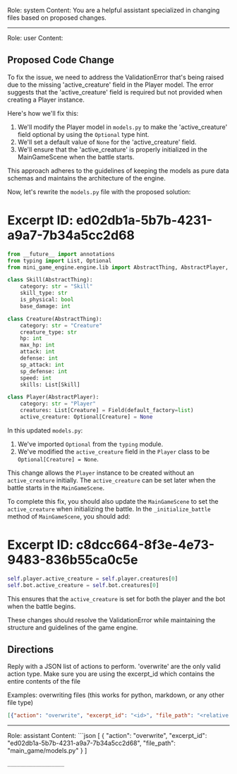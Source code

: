 Role: system
Content: You are a helpful assistant specialized in changing files based on proposed changes.
__________________
Role: user
Content: 
## Proposed Code Change
To fix the issue, we need to address the ValidationError that's being raised due to the missing 'active_creature' field in the Player model. The error suggests that the 'active_creature' field is required but not provided when creating a Player instance.

Here's how we'll fix this:

1. We'll modify the Player model in `models.py` to make the 'active_creature' field optional by using the `Optional` type hint.
2. We'll set a default value of `None` for the 'active_creature' field.
3. We'll ensure that the 'active_creature' is properly initialized in the MainGameScene when the battle starts.

This approach adheres to the guidelines of keeping the models as pure data schemas and maintains the architecture of the engine.

Now, let's rewrite the `models.py` file with the proposed solution:

# Excerpt ID: ed02db1a-5b7b-4231-a9a7-7b34a5cc2d68
```python main_game/models.py
from __future__ import annotations
from typing import List, Optional
from mini_game_engine.engine.lib import AbstractThing, AbstractPlayer, Field

class Skill(AbstractThing):
    category: str = "Skill"
    skill_type: str
    is_physical: bool
    base_damage: int

class Creature(AbstractThing):
    category: str = "Creature"
    creature_type: str
    hp: int
    max_hp: int
    attack: int
    defense: int
    sp_attack: int
    sp_defense: int
    speed: int
    skills: List[Skill]

class Player(AbstractPlayer):
    category: str = "Player"
    creatures: List[Creature] = Field(default_factory=list)
    active_creature: Optional[Creature] = None
```

In this updated `models.py`:

1. We've imported `Optional` from the `typing` module.
2. We've modified the `active_creature` field in the `Player` class to be `Optional[Creature] = None`.

This change allows the `Player` instance to be created without an `active_creature` initially. The `active_creature` can be set later when the battle starts in the `MainGameScene`.

To complete this fix, you should also update the `MainGameScene` to set the `active_creature` when initializing the battle. In the `_initialize_battle` method of `MainGameScene`, you should add:

# Excerpt ID: c8dcc664-8f3e-4e73-9483-836b55ca0c5e
```python
self.player.active_creature = self.player.creatures[0]
self.bot.active_creature = self.bot.creatures[0]
```

This ensures that the `active_creature` is set for both the player and the bot when the battle begins.

These changes should resolve the ValidationError while maintaining the structure and guidelines of the game engine.

## Directions
Reply with a JSON list of actions to perform. 'overwrite' are the only valid action type. 
Make sure you are using the excerpt_id which contains the entire contents of the file

Examples:
overwriting files (this works for python, markdown, or any other file type)
```json output_example1
[{"action": "overwrite", "excerpt_id": "<id>", "file_path": "<relative file path>"}]
```

__________________
Role: assistant
Content: ```json
[
    {
        "action": "overwrite",
        "excerpt_id": "ed02db1a-5b7b-4231-a9a7-7b34a5cc2d68",
        "file_path": "main_game/models.py"
    }
]
```
__________________
